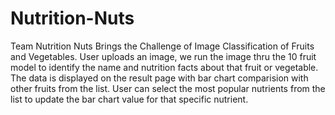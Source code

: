 # Nutrition-Nuts
Team Nutrition Nuts Brings the Challenge of Image Classification of Fruits and Vegetables. 
User uploads an image, we run the image thru the 10 fruit model to identify the name and nutrition facts about that fruit or vegetable. The data is displayed on the result page with bar chart comparision with other fruits from the list. User can select the most popular nutrients from the list to update the bar chart value for that specific nutrient.
